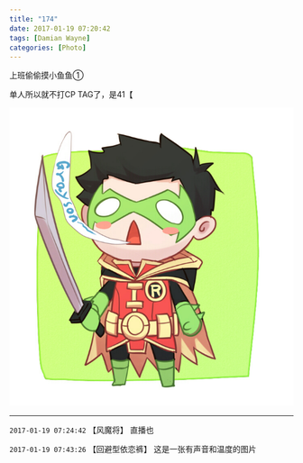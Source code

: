 ```yaml
---
title: "174"
date: 2017-01-19 07:20:42
tags: [Damian Wayne]
categories: [Photo]
---
```


<p>上班偷偷摸小鱼鱼①</p> 
<p>单人所以就不打CP TAG了，是41【</p>

![](https://raw.githubusercontent.com/alicewish/meowchain247/master/img_cVZNdzJtQk9JV2NFdDFTODJWQnB4V0xzanNSR21DbDkrSFplUWFGd3ZueXp6ZmM0T1ZYUTZBPT0.jpg)

---

`2017-01-19 07:24:42` 【风魔将】 直播也

`2017-01-19 07:43:26` 【回避型依恋裤】 这是一张有声音和温度的图片
